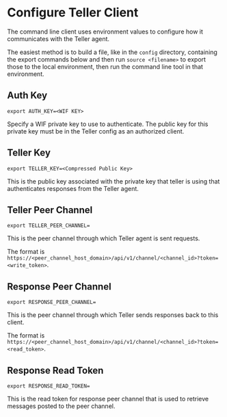 
# Configure Teller Client

The command line client uses environment values to configure how it communicates with the Teller agent.

The easiest method is to build a file, like in the `config` directory, containing the export commands below and then run `source <filename>` to export those to the local environment, then run the command line tool in that environment.

## Auth Key

`export AUTH_KEY=<WIF KEY>`

Specify a WIF private key to use to authenticate. The public key for this private key must be in the Teller config as an authorized client.

## Teller Key

`export TELLER_KEY=<Compressed Public Key>`

This is the public key associated with the private key that teller is using that authenticates responses from the Teller agent.

## Teller Peer Channel

`export TELLER_PEER_CHANNEL=`

This is the peer channel through which Teller agent is sent requests.

The format is `https://<peer_channel_host_domain>/api/v1/channel/<channel_id>?token=<write_token>`.

## Response Peer Channel

`export RESPONSE_PEER_CHANNEL=`

This is the peer channel through which Teller sends responses back to this client.

The format is `https://<peer_channel_host_domain>/api/v1/channel/<channel_id>?token=<read_token>`.

## Response Read Token

`export RESPONSE_READ_TOKEN=`

This is the read token for response peer channel that is used to retrieve messages posted to the peer channel.
